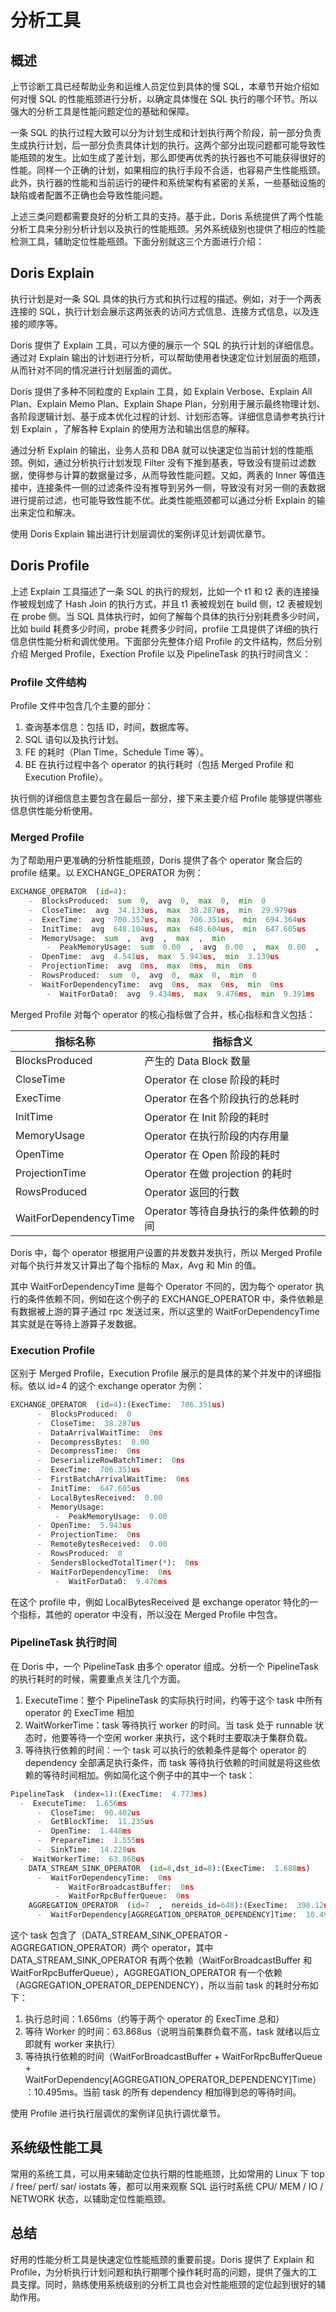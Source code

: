 # 分析工具

## 概述

上节诊断工具已经帮助业务和运维人员定位到具体的慢 SQL，本章节开始介绍如何对慢 SQL 的性能瓶颈进行分析，以确定具体慢在 SQL 执行的哪个环节。所以强大的分析工具是性能问题定位的基础和保障。

一条 SQL 的执行过程大致可以分为计划生成和计划执行两个阶段，前一部分负责生成执行计划，后一部分负责具体计划的执行。这两个部分出现问题都可能导致性能瓶颈的发生。比如生成了差计划，那么即使再优秀的执行器也不可能获得很好的性能。同样一个正确的计划，如果相应的执行手段不合适，也容易产生性能瓶颈。此外，执行器的性能和当前运行的硬件和系统架构有紧密的关系，一些基础设施的缺陷或者配置不正确也会导致性能问题。

上述三类问题都需要良好的分析工具的支持。基于此，Doris 系统提供了两个性能分析工具来分别分析计划以及执行的性能瓶颈。另外系统级别也提供了相应的性能检测工具，辅助定位性能瓶颈。下面分别就这三个方面进行介绍：

## Doris Explain

执行计划是对一条 SQL 具体的执行方式和执行过程的描述。例如，对于一个两表连接的 SQL，执行计划会展示这两张表的访问方式信息、连接方式信息，以及连接的顺序等。

Doris 提供了 Explain 工具，可以方便的展示一个 SQL 的执行计划的详细信息。通过对 Explain 输出的计划进行分析，可以帮助使用者快速定位计划层面的瓶颈，从而针对不同的情况进行计划层面的调优。

Doris 提供了多种不同粒度的 Explain 工具，如 Explain Verbose、Explain All Plan、Explain Memo Plan、Explain Shape Plan，分别用于展示最终物理计划、各阶段逻辑计划、基于成本优化过程的计划、计划形态等。详细信息请参考执行计划 Explain ，了解各种 Explain 的使用方法和输出信息的解释。

通过分析 Explain 的输出，业务人员和 DBA 就可以快速定位当前计划的性能瓶颈。例如，通过分析执行计划发现 Filter 没有下推到基表，导致没有提前过滤数据，使得参与计算的数据量过多，从而导致性能问题。又如，两表的 Inner 等值连接中，连接条件一侧的过滤条件没有推导到另外一侧，导致没有对另一侧的表数据进行提前过滤，也可能导致性能不优。此类性能瓶颈都可以通过分析 Explain 的输出来定位和解决。

使用 Doris Explain 输出进行计划层调优的案例详见计划调优章节。

## Doris Profile

上述 Explain 工具描述了一条 SQL 的执行的规划，比如一个 t1 和 t2 表的连接操作被规划成了 Hash Join 的执行方式，并且 t1 表被规划在 build 侧，t2 表被规划在 probe 侧。当 SQL 具体执行时，如何了解每个具体的执行分别耗费多少时间，比如 build 耗费多少时间，probe 耗费多少时间，profile 工具提供了详细的执行信息供性能分析和调优使用。下面部分先整体介绍 Profile 的文件结构，然后分别介绍 Merged Profile，Exection Profile 以及 PipelineTask 的执行时间含义：

### Profile 文件结构

Profile 文件中包含几个主要的部分：

1. 查询基本信息：包括 ID，时间，数据库等。
2. SQL 语句以及执行计划。
3. FE 的耗时（Plan Time，Schedule Time 等）。
4. BE 在执行过程中各个 operator 的执行耗时（包括 Merged Profile 和 Execution  Profile）。

执行侧的详细信息主要包含在最后一部分，接下来主要介绍 Profile 能够提供哪些信息供性能分析使用。

### Merged Profile

为了帮助用户更准确的分析性能瓶颈，Doris 提供了各个 operator 聚合后的 profile 结果。以 EXCHANGE_OPERATOR 为例：

```python
EXCHANGE_OPERATOR  (id=4):
    -  BlocksProduced:  sum  0,  avg  0,  max  0,  min  0
    -  CloseTime:  avg  34.133us,  max  38.287us,  min  29.979us
    -  ExecTime:  avg  700.357us,  max  706.351us,  min  694.364us
    -  InitTime:  avg  648.104us,  max  648.604us,  min  647.605us
    -  MemoryUsage:  sum  ,  avg  ,  max  ,  min  
        -  PeakMemoryUsage:  sum  0.00  ,  avg  0.00  ,  max  0.00  ,  min  0.00  
    -  OpenTime:  avg  4.541us,  max  5.943us,  min  3.139us
    -  ProjectionTime:  avg  0ns,  max  0ns,  min  0ns
    -  RowsProduced:  sum  0,  avg  0,  max  0,  min  0
    -  WaitForDependencyTime:  avg  0ns,  max  0ns,  min  0ns
        -  WaitForData0:  avg  9.434ms,  max  9.476ms,  min  9.391ms
```

Merged Profile 对每个 operator 的核心指标做了合并，核心指标和含义包括：

| 指标名称              | 指标含义                              |
| --------------------- | ------------------------------------- |
| BlocksProduced        | 产生的 Data Block 数量                |
| CloseTime             | Operator 在 close 阶段的耗时          |
| ExecTime              | Operator 在各个阶段执行的总耗时       |
| InitTime              | Operator 在 Init 阶段的耗时           |
| MemoryUsage           | Operator 在执行阶段的内存用量         |
| OpenTime              | Operator 在 Open 阶段的耗时           |
| ProjectionTime        | Operator 在做 projection 的耗时       |
| RowsProduced          | Operator 返回的行数                   |
| WaitForDependencyTime | Operator 等待自身执行的条件依赖的时间 |

Doris 中，每个 operator 根据用户设置的并发数并发执行，所以 Merged Profile 对每个执行并发又计算出了每个指标的 Max，Avg 和 Min 的值。

其中 WaitForDependencyTime 是每个 Operator 不同的，因为每个 operator 执行的条件依赖不同，例如在这个例子的 EXCHANGE_OPERATOR 中，条件依赖是有数据被上游的算子通过 rpc 发送过来，所以这里的 WaitForDependencyTime 其实就是在等待上游算子发数据。

### Execution Profile

区别于 Merged Profile，Execution Profile 展示的是具体的某个并发中的详细指标。依以 id=4 的这个 exchange operator 为例：

```python
EXCHANGE_OPERATOR  (id=4):(ExecTime:  706.351us)
      -  BlocksProduced:  0
      -  CloseTime:  38.287us
      -  DataArrivalWaitTime:  0ns
      -  DecompressBytes:  0.00  
      -  DecompressTime:  0ns
      -  DeserializeRowBatchTimer:  0ns
      -  ExecTime:  706.351us
      -  FirstBatchArrivalWaitTime:  0ns
      -  InitTime:  647.605us
      -  LocalBytesReceived:  0.00  
      -  MemoryUsage:  
          -  PeakMemoryUsage:  0.00  
      -  OpenTime:  5.943us
      -  ProjectionTime:  0ns
      -  RemoteBytesReceived:  0.00  
      -  RowsProduced:  0
      -  SendersBlockedTotalTimer(*):  0ns
      -  WaitForDependencyTime:  0ns
          -  WaitForData0:  9.476ms
```

在这个 profile 中，例如 LocalBytesReceived 是 exchange operator 特化的一个指标，其他的 operator 中没有，所以没在 Merged Profile 中包含。

### PipelineTask 执行时间

在 Doris 中，一个 PipelineTask 由多个 operator 组成。分析一个 PipelineTask 的执行耗时的时候，需要重点关注几个方面。

1. ExecuteTime：整个 PipelineTask 的实际执行时间，约等于这个 task 中所有 operator 的 ExecTime 相加
2. WaitWorkerTime：task 等待执行 worker 的时间。当 task 处于 runnable 状态时，他要等待一个空闲 worker 来执行，这个耗时主要取决于集群负载。
3. 等待执行依赖的时间：一个 task 可以执行的依赖条件是每个 operator 的 dependency 全部满足执行条件，而 task 等待执行依赖的时间就是将这些依赖的等待时间相加。例如简化这个例子中的其中一个 task：

```python
PipelineTask  (index=1):(ExecTime:  4.773ms)
  -  ExecuteTime:  1.656ms
      -  CloseTime:  90.402us
      -  GetBlockTime:  11.235us
      -  OpenTime:  1.448ms
      -  PrepareTime:  1.555ms
      -  SinkTime:  14.228us
  -  WaitWorkerTime:  63.868us
    DATA_STREAM_SINK_OPERATOR  (id=8,dst_id=8):(ExecTime:  1.688ms)
      -  WaitForDependencyTime:  0ns
          -  WaitForBroadcastBuffer:  0ns
          -  WaitForRpcBufferQueue:  0ns
    AGGREGATION_OPERATOR  (id=7  ,  nereids_id=648):(ExecTime:  398.12us)
      -  WaitForDependency[AGGREGATION_OPERATOR_DEPENDENCY]Time:  10.495ms
```

这个 task 包含了（DATA_STREAM_SINK_OPERATOR - AGGREGATION_OPERATOR）两个 operator，其中 DATA_STREAM_SINK_OPERATOR 有两个依赖（WaitForBroadcastBuffer 和 WaitForRpcBufferQueue），AGGREGATION_OPERATOR 有一个依赖（AGGREGATION_OPERATOR_DEPENDENCY），所以当前 task 的耗时分布如下：

1. 执行总时间：1.656ms（约等于两个 operator 的 ExecTime 总和）
2. 等待 Worker 的时间：63.868us（说明当前集群负载不高，task 就绪以后立即就有 worker 来执行）
3. 等待执行依赖的时间（WaitForBroadcastBuffer + WaitForRpcBufferQueue + WaitForDependency[AGGREGATION_OPERATOR_DEPENDENCY]Time）：10.495ms。当前 task 的所有 dependency 相加得到总的等待时间。

使用 Profile 进行执行层调优的案例详见执行调优章节。

## 系统级性能工具

常用的系统工具，可以用来辅助定位执行期的性能瓶颈，比如常用的 Linux 下 top / free/ perf/ sar/ iostats 等，都可以用来观察 SQL 运行时系统 CPU/ MEM / IO / NETWORK 状态，以辅助定位性能瓶颈。

## 总结

好用的性能分析工具是快速定位性能瓶颈的重要前提。Doris 提供了 Explain 和 Profile，为分析执行计划问题和执行期哪个操作耗时高的问题，提供了强大的工具支撑。同时，熟练使用系统级别的分析工具也会对性能瓶颈的定位起到很好的辅助作用。
